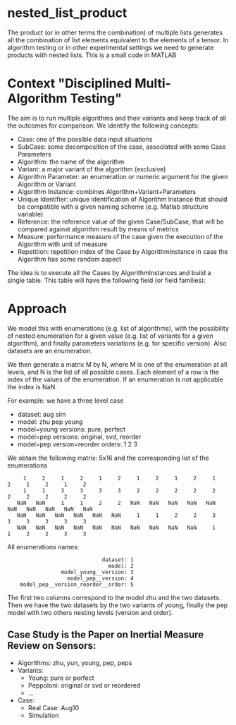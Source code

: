 # nested_list_product
The product (or in other terms the combination) of multiple lists generates all the combination of list elements equivalent to the elements of a tensor. In algorithm testing or in other experimental settings we need to generate products with nested lists. This is a small code in MATLAB

# Context "Disciplined Multi-Algorithm Testing"
The aim is to run multiple algorithms and their variants and keep track of all the outcomes for comparison. We identify the following concepts:

- Case: one of the possible data input situations
- SubCase: some decomposition of the case, associated with some Case Parameters
- Algorithm: the name of the algorithm
- Variant: a major variant of the algorithm (exclusive)
- Algorithm Parameter: an enumeration or numeric argument for the given Algorithm or Variant
- Algorithm Instance: combines Algorithm+Variant+Parameters 
- Unique Identifier: unique identification of Algorithm Instance that should be compatible with a given naming scheme (e.g. Matlab structure variable)
- Reference: the reference value of the given Case/SubCase, that will be compared against algorithm result by means of metrics
- Measure: performance measure of the case given the execution of the Algorithm with unit of measure
- Repetition: repetition index of the Case by AlgorithmInstance in case the Algorithm has some random aspect

The idea is to execute all the Cases by AlgorithmInstances and build a single table. This table will have the following field (or field families):

# Approach

We model this with enumerations (e.g. list of algorithms), with the possibility of nested enumeration for a given value (e.g. list of variants for a given algorithm),
and finally parameters variations (e.g. for specific version). Also datasets are an enumeration.

We then generate a matrix M by N, where M is one of the enumeration at all levels, and N is the list of all possible cases. Each element of a row is the index of the values of the enumeration. If an enumeration is not applicable the index is NaN.

For example: we have a three level case
- dataset: aug sim
- model: zhu pep young
- model=young versions: pure, perfect
- model=pep versions: original, svd, reorder
- model=pep version=reorder orders: 1 2 3

We obtain the following matrix: 5x16 and the corresponding list of the enumerations

```
     1     2     1     2     1     2     1     2     1     2     1     2     1     2     1     2
     1     1     3     3     3     3     2     2     2     2     2     2     2     2     2     2
   NaN   NaN     1     1     2     2   NaN   NaN   NaN   NaN   NaN   NaN   NaN   NaN   NaN   NaN
   NaN   NaN   NaN   NaN   NaN   NaN     1     1     2     2     3     3     3     3     3     3
   NaN   NaN   NaN   NaN   NaN   NaN   NaN   NaN   NaN   NaN     1     1     2     2     3     3
```
All enumerations names:

```
                              dataset: 1
                                model: 2
                 model_young__version: 3
                   model_pep__version: 4
    model_pep__version_reorder__order: 5
```

The first two columns correspond to the model zhu and the two datasets. Then we have the two datasets by the two variants of young, finally the pep model with two others nesting levels (version and order). 


## Case Study is the Paper on Inertial Measure Review on Sensors:

- Algorithms: zhu, yun, young, pep, peps
- Variants: 
  - Young: pure or perfect
  - Peppoloni: original or svd or reordered
  - ...
- Case:
  - Real Case: Aug10
  - Simulation


